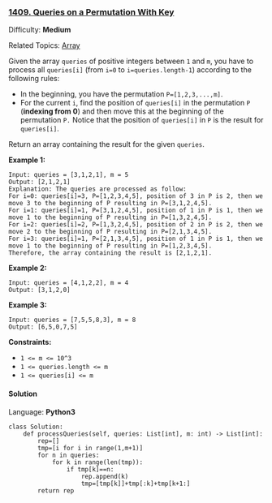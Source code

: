 ### [1409\. Queries on a Permutation With Key](https://leetcode.com/problems/queries-on-a-permutation-with-key/)

Difficulty: **Medium**  

Related Topics: [Array](https://leetcode.com/tag/array/)


Given the array `queries` of positive integers between `1` and `m`, you have to process all `queries[i]` (from `i=0` to `i=queries.length-1`) according to the following rules:

*   In the beginning, you have the permutation `P=[1,2,3,...,m]`.
*   For the current `i`, find the position of `queries[i]` in the permutation `P` (**indexing from 0**) and then move this at the beginning of the permutation `P.` Notice that the position of `queries[i]` in `P` is the result for `queries[i]`.

Return an array containing the result for the given `queries`.

**Example 1:**

```
Input: queries = [3,1,2,1], m = 5
Output: [2,1,2,1] 
Explanation: The queries are processed as follow: 
For i=0: queries[i]=3, P=[1,2,3,4,5], position of 3 in P is 2, then we move 3 to the beginning of P resulting in P=[3,1,2,4,5]. 
For i=1: queries[i]=1, P=[3,1,2,4,5], position of 1 in P is 1, then we move 1 to the beginning of P resulting in P=[1,3,2,4,5]. 
For i=2: queries[i]=2, P=[1,3,2,4,5], position of 2 in P is 2, then we move 2 to the beginning of P resulting in P=[2,1,3,4,5]. 
For i=3: queries[i]=1, P=[2,1,3,4,5], position of 1 in P is 1, then we move 1 to the beginning of P resulting in P=[1,2,3,4,5]. 
Therefore, the array containing the result is [2,1,2,1].  
```

**Example 2:**

```
Input: queries = [4,1,2,2], m = 4
Output: [3,1,2,0]
```

**Example 3:**

```
Input: queries = [7,5,5,8,3], m = 8
Output: [6,5,0,7,5]
```

**Constraints:**

*   `1 <= m <= 10^3`
*   `1 <= queries.length <= m`
*   `1 <= queries[i] <= m`


#### Solution

Language: **Python3**

```python3
class Solution:
    def processQueries(self, queries: List[int], m: int) -> List[int]:
        rep=[]
        tmp=[i for i in range(1,m+1)]
        for n in queries:
            for k in range(len(tmp)):
                if tmp[k]==n:
                    rep.append(k)
                    tmp=[tmp[k]]+tmp[:k]+tmp[k+1:]
        return rep
```